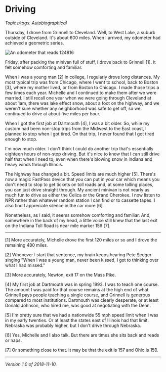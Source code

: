 Driving
=======

*Topics/tags: [Autobiographical](index-autobiographical)*

Thursday, I drove from Grinnell to Cleveland.  Well, to West Lake,
a suburb outside of Cleveland.  It's about 600 miles.  When I arrived,
my odometer had achieved a geometric series.

<img src="images/odometer124816" alt="An odometer that reads 124816">

Friday, after packing the minivan full of stuff, I drove back to Grinnell
[1].  It felt somehow comforting and familiar.

When I was a young man [2] in college, I regularly drove long distances.
My most typical trip was from Chicago, where I went to school, back to
Boston [3], where my mother lived, or from Boston to Chicago.  I made
those trips a few times each year.  Michelle and I continued to make
them after we were married.  I still recall one year when we were going
through Cleveland at about 1am, there was lake effect snow, about a foot
on the highway, and we weren't sure whether any neighborhood was safe
to get off, so we continued to drive at about five miles per hour.

When I got the first job at Dartmouth [4], I was a bit older.  So, while
my custom had been non-stop trips from the Midwest to the East coast,
I planned to stop when I got tired.  On that trip, I never found that
I got tired enough to stop.

I'm now much older.  I don't think I could do another trip that's
essentially eighteen hours of non-stop driving.  But it's nice to
know that I can still drive half that when I need to, even when
there's blowing snow in Indiana and heavy winds through Illinois.

The highway has changed a bit.  Speed limits are much higher [5].
There's now a magic FastPass device that you can put in your car
which means you don't need to stop to get tickets on toll roads and,
at some tolling places, you can just drive straight through.  My ancient
minivan is not nearly as much fun to drive as either the Celica or the
Grand Cherokee.  I now listen to NPR rather than whatever random station
I can find or to cassette tapes.  I also find I appreciate silence in
the car more [6].

Nonetheless, as I said, it seems somehow comforting and familiar.
And, somewhere in the back of my head, a little voice still knew that
the last exit on the Indiana Toll Road is near mile marker 156 [7].

---

[1] More accurately, Michelle drove the first 120 miles or so and I drove
the remaining 480 miles.

[2] Whenever I start that sentence, my brain keeps hearing Pete Seeger 
singing "When I was a young man, never been kissed, I got to thinking
over what I had missed."

[3] More accurately, Newton, exit 17 on the Mass Pike.

[4] My first job at Dartmouth was in spring 1993.  I was to teach
one course.  The amount I was paid for that course remains at the
high end of what Grinnell pays people teaching a single course, and
Grinnell is generous compared to most institutions.  Dartmouth was
clearly desperate, or at least Donald Johnson, who hired me, was good
at negotiating with the Dean.

[5] I'm pretty sure that we had a nationwide 55 mph speed limit when
I was in my early twenties.  Or at least the states east of Illinois
had that limit.  Nebraska was probably higher, but I don't drive 
through Nebraska.

[6] Yes, Michelle and I also talk.  But there are times she sits back
and reads or naps.

[7] Or something close to that.  It may be that the exit is 157 and
Ohio is 159.

---

*Version 1.0 of 2018-11-10.*
